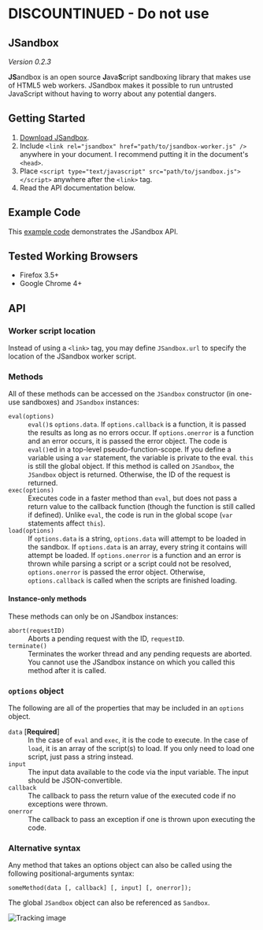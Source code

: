 **DISCOUNTINUED** - Do not use
==============================

JSandbox
--------

*Version 0.2.3*

<strong>JS</strong>andbox is an open source <strong>J</strong>ava<strong>S</strong>cript
sandboxing library that makes use of HTML5 web workers. JSandbox makes it possible to run
untrusted JavaScript without having to worry about any potential dangers.

Getting Started
---------------

 1. [Download JSandbox][download].
 2. Include `<link rel="jsandbox" href="path/to/jsandbox-worker.js" />` anywhere in your
    document. I recommend putting it in the document's `<head>`.
 3. Place `<script type="text/javascript" src="path/to/jsandbox.js"></script>`
    anywhere after the `<link>` tag.
 4. Read the API documentation below.


  [download]: http://github.com/eligrey/jsandbox/zipball/master


Example Code
------------

This [example code][example] demonstrates the JSandbox API.

  [example]: http://gist.github.com/175160


Tested Working Browsers
-----------------------

* Firefox 3.5+
* Google Chrome 4+


API
---

### Worker script location

Instead of using a `<link>` tag, you may define `JSandbox.url` to specify the location
of the JSandbox worker script.


### Methods

All of these methods can be accessed on the `JSandbox` constructor (in one-use sandboxes)
and `JSandbox` instances:

<dl>
  <dt><code>eval(options)</code></dt>
  <dd>
    <code>eval()</code>s <code>options.data</code>. If <code>options.callback</code> is a
    function, it is passed the results as long as no errors occur. If
    <code>options.onerror</code> is a function and an error occurs, it is passed the error
    object. The code is <code>eval()</code>ed in a top-level pseudo-function-scope. If you
    define a variable using a <code>var</code> statement, the variable is private to the
    eval. <code>this</code> is still the global object. If this method is called on
    <code>JSandbox</code>, the <code>JSandbox</code> object is returned. Otherwise, the ID
    of the request is returned.
  </dd>

  <dt><code>exec(options)</code></dt>
  <dd>
    Executes code in a faster method than <code>eval</code>, but does not pass a
    return value to the callback function (though the function is still called if
    defined). Unlike <code>eval</code>, the code is run in the global scope
    (<code>var</code> statements affect <code>this</code>).
  </dd>

  <dt><code>load(options)</code></dt>
  <dd>
    If <code>options.data</code> is a string, <code>options.data</code> will attempt to be
    loaded in the sandbox. If <code>options.data</code> is an array, every string it
    contains will attempt be loaded. If <code>options.onerror</code> is a function and an
    error is thrown while parsing a script or a script could not be resolved,
    <code>options.onerror</code> is passed the error object. Otherwise,
    <code>options.callback</code> is called when the scripts are finished loading.
  </dd>
</dl>

#### Instance-only methods

These methods can only be on JSandbox instances:

<dl>
  <dt><code>abort(requestID)</code></dt>
  <dd>Aborts a pending request with the ID, <code>requestID</code>.</dd>

  <dt><code>terminate()</code></dt>
  <dd>
    Terminates the worker thread and any pending requests are aborted. You cannot use the
    JSandbox instance on which you called this method after it is called.
  </dd>
</dl>

### `options` object

The following are all of the properties that may be included in an `options` object.

<dl>
  <dt><code>data</code> [<strong>Required</strong>]</dt>
  <dd>
    In the case of <code>eval</code> and <code>exec</code>, it is the code to execute. In
    the case of <code>load</code>, it is an array of the script(s) to load. If you only
    need to load one script, just pass a string instead.
  </dd>

  <dt><code>input</code></dt>
  <dd>
    The input data available to the code via the input variable. The input should be
    JSON-convertible.
  </dd>

  <dt><code>callback</code></dt>
  <dd>
    The callback to pass the return value of the executed code if no exceptions were
    thrown.
  </dd>

  <dt><code>onerror</code></dt>
  <dd>The callback to pass an exception if one is thrown upon executing the code.</dd>
</dl>


### Alternative syntax

Any method that takes an options object can also be called using the following
positional-arguments syntax:

    someMethod(data [, callback] [, input] [, onerror]);

The global `JSandbox` object can also be referenced as `Sandbox`.


![Tracking image](https://in.getclicky.com/212712ns.gif)
